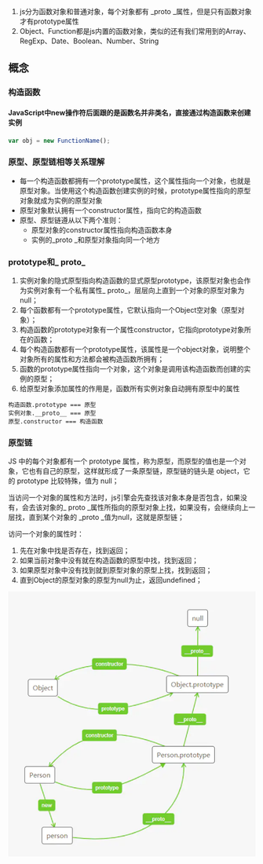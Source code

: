 1. js分为函数对象和普通对象，每个对象都有 _proto _属性，但是只有函数对象才有prototype属性
2. Object、Function都是js内置的函数对象，类似的还有我们常用到的Array、RegExp、Date、Boolean、Number、String





## 概念

### 构造函数

####  JavaScript中new操作符后面跟的是函数名并非类名，直接通过构造函数来创建实例

```js
var obj = new FunctionName();
```

### 原型、原型链相等关系理解

* 每一个构造函数都拥有一个prototype属性，这个属性指向一个对象，也就是原型对象。当使用这个构造函数创建实例的时候，prototype属性指向的原型对象就成为实例的原型对象
* 原型对象默认拥有一个constructor属性，指向它的构造函数
* 原型、原型链遵从以下两个准则：
  * 原型对象的constructor属性指向构造函数本身
  * 实例的_proto _和原型对象指向同一个地方



### prototype和_ proto_

1. 实例对象的隐式原型指向构造函数的显式原型prototype，该原型对象也会作为实例对象有一个私有属性_ proto_，层层向上直到一个对象的原型对象为null；
2. 每个函数都有一个prototype属性，它默认指向一个Object空对象（原型对象）；
3. 构造函数的prototype对象有一个属性constructor，它指向prototype对象所在的函数；
4. 每个构造函数都有一个prototype属性，该属性是一个object对象，说明整个对象所有的属性和方法都会被构造函数所拥有；
5. 函数的prototype属性指向一个对象，这个对象是调用该构造函数而创建的实例的原型；
6. 给原型对象添加属性的作用是，函数所有实例对象自动拥有原型中的属性

```
构造函数.prototype === 原型
实例对象.__proto__ === 原型
原型.constructor === 构造函数
```

### 原型链

JS 中的每个对象都有一个 prototype 属性，称为原型，而原型的值也是一个对象，它也有自己的原型，这样就形成了一条原型链，原型链的链头是 object，它的 prototype 比较特殊，值为 null；

当访问一个对象的属性和方法时，js引擎会先查找该对象本身是否包含，如果没有，会去该对象的_ proto _属性所指向的原型对象上找，如果没有，会继续向上一层找，直到某个对象的 _proto _值为null，这就是原型链；

访问一个对象的属性时：

1. 先在对象中找是否存在，找到返回；
2. 如果当前对象中没有就在构造函数的原型中找，找到返回；
3. 如果原型对象中没有找到就到原型对象的原型上找，找到返回；
4. 直到Object的原型对象的原型为null为止，返回undefined；


![原型链](.\images\js\原型链.png)